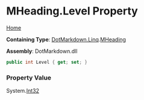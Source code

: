 <a name="_top"></a>

# MHeading\.Level Property

[Home](../../../../README.md#_top)

**Containing Type**: [DotMarkdown.Linq](../../README.md#_top)\.[MHeading](../README.md#_top)

**Assembly**: DotMarkdown\.dll

```csharp
public int Level { get; set; }
```

### Property Value

System\.[Int32](https://docs.microsoft.com/en-us/dotnet/api/system.int32)

